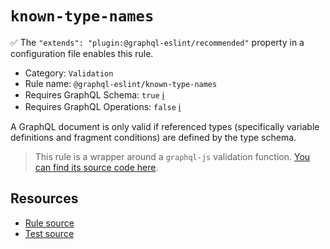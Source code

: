 # `known-type-names`

✅ The `"extends": "plugin:@graphql-eslint/recommended"` property in a configuration file enables this rule.

- Category: `Validation`
- Rule name: `@graphql-eslint/known-type-names`
- Requires GraphQL Schema: `true` [ℹ️](../../README.md#extended-linting-rules-with-graphql-schema)
- Requires GraphQL Operations: `false` [ℹ️](../../README.md#extended-linting-rules-with-siblings-operations)

A GraphQL document is only valid if referenced types (specifically variable definitions and fragment conditions) are defined by the type schema.

> This rule is a wrapper around a `graphql-js` validation function. [You can find its source code here](https://github.com/graphql/graphql-js/blob/main/src/validation/rules/KnownTypeNamesRule.ts).

## Resources

- [Rule source](https://github.com/graphql/graphql-js/blob/main/src/validation/rules/KnownTypeNamesRule.ts)
- [Test source](https://github.com/graphql/graphql-js/tree/main/src/validation/__tests__/KnownTypeNamesRule-test.ts)
